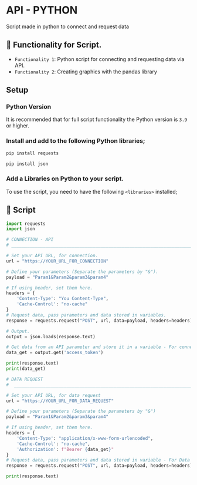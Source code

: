 <h1 align="left"> API - PYTHON </h1>

Script made in python to connect and request data


## :snake: Functionality for Script.

- `Functionality 1`: Python script for connecting and requesting data via API.
- `Functionality 2`: Creating graphics with the pandas library

## Setup

### Python Version

It is recommended that for full script functionality the Python version is `3.9` or higher.

### Install and add to the following Python libraries;

```xml
pip install requests
```

```xml
pip install json
```



### Add a Libraries on Python to your script.

To use the script, you need to have the following `<libraries>` installed;


## :snake: Script

```python
import requests
import json

# CONNECTION - API
# ______________________________________________________________________________________________________________________

# Set your API URL, for connection.
url = "https://YOUR_URL_FOR_CONNECTION"

# Define your parameters (Separate the parameters by "&").
payload = "Param1&Param2&param3&param4"

# If using header, set them here.
headers = {
    'Content-Type': "You Content-Type",
    'Cache-Control': "no-cache"
}
# Request data, pass parameters and data stored in variables.
response = requests.request("POST", url, data=payload, headers=headers)

# Output.
output = json.loads(response.text)

# Get data from an API parameter and store it in a variable - For connection.
data_get = output.get('access_token')

print(response.text)
print(data_get)

# DATA REQUEST
#  _____________________________________________________________________________________________________________________

# Set your API URL, for data request
url = "https://YOUR_URL_FOR_DATA_REQUEST"

# Define your parameters (Separate the parameters by "&")
payload = "Param1&Param2&param3&param4"

# If using header, set them here.
headers = {
    'Content-Type': "application/x-www-form-urlencoded",
    'Cache-Control': "no-cache",
    'Authorization': f"Bearer {data_get}"
}
# Request data, pass parameters and data stored in variable - For Data request.
response = requests.request("POST", url, data=payload, headers=headers)

print(response.text)
```
